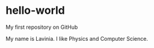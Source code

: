 # hello-world
My first repository on GitHub

My name is Lavinia. I like Physics and Computer Science.
